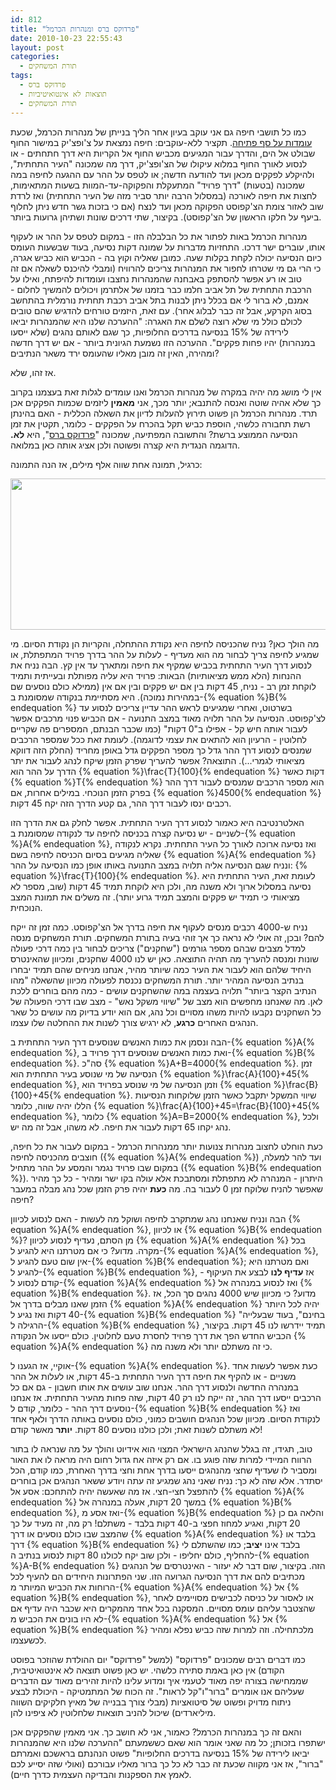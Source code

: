 ```yaml
---
id: 812
title: "פרדוקס ברס ומנהרות הכרמל"
date: 2010-10-23 22:55:43
layout: post
categories: 
  - תורת המשחקים
tags: 
  - פרדוקס ברס
  - תוצאות לא אינטואיטיביות
  - תורת המשחקים
---
```

כמו כל תושבי חיפה גם אני עוקב בעיון אחר הליך בנייתן של מנהרות הכרמל, שכעת <a href="http://www.haaretz.co.il/hasite/spages/1194665.html">עומדות על סף פתיחה</a>. תקציר ללא-עוקבים: חיפה נמצאת על צ'ופצ'יק במישור החוף שבולט אל הים, והדרך עבור המגיעים מכביש החוף אל הקריות היא דרך חתחתים - או לנסוע לאורך החוף במלוא עיקולו של הצ'ופצ'יק, דרך מה שמכונה "העיר התחתית", ולהיקלע לפקקים מכאן ועד להודעה חדשה; או לטפס על ההר עם ההגעה לחיפה במה שמכונה (בטעות) "דרך פרויד" המתעקלת והפקוקה-עד-המוות בשעות המתאימות, לחצות את חיפה לאורכה (במסלול הרבה יותר סביר מזה של העיר התחתית) ואז לרדת שוב לאזור צומת הצ'קפוסט הפקוקה מכאן ועד לנצח (אם כי בזכות גשר חדש ניתן לחלוף ביעף על חלקו הראשון של הצ'קפוסט). בקיצור, שתי דרכים שונות ושתיהן גרועות ביותר.

מנהרות הכרמל באות לפתור את כל הבלבלה הזו - במקום לטפס על ההר או לעקוף אותו, עוברים ישר דרכו. התחזיות מדברות על שמונה דקות נסיעה, בעוד שבשעות העומס כיום הנסיעה יכולה לקחת בקלות שעה. כמובן שאליה וקוץ בה - הכביש הוא כביש אגרה, כי הרי גם מי שטרחו לחפור את המנהרות צריכים להרוויח (ומבלי להיכנס לשאלה אם זה טוב או רע אפשר להסתפק באבחנה שהמנהרות נחצבו ועומדות להיפתח, ואילו על הרכבת התחתית של תל אביב חלמו כבר בזמנו של אלתרמן ויכולים להמשיך לחלום - אמנם, לא ברור לי אם בכלל ניתן לבנות בתל אביב רכבת תחתית נורמלית בהתחשב בסוג הקרקע, אבל זה כבר לבלוג אחר). עם זאת, היזמים טורחים להדגיש שהם טובים לכולם כולל מי שלא רוצה לשלם את האגרה: "ההערכה שלנו היא שהמנהרות יביאו לירידה של 15% בנסיעה בדרכים החלופיות, כך שגם לאותם נהגים (שלא ייסעו במנהרות) יהיו פחות פקקים". ההערכה הזו נשמעת הגיונית ביותר - אם יש דרך חדשה ומהירה, האין זה מובן מאליו שהעומס ירד משאר הנתיבים?

אז זהו, שלא.

אין לי מושג מה יהיה במקרה של מנהרות הכרמל ואנו עומדים לגלות זאת בעצמנו בקרוב כך שלא אהיה שוטה ואנסה להתנבא; יותר מכך, אני <strong>מאמין</strong> ליזמים שכמות הפקקים אכן תרד. מנהרות הכרמל הן פשוט תירוץ להעלות לדיון את השאלה הכללית - האם בהינתן רשת תחבורה כלשהי, הוספת כביש תקל בהכרח על הפקקים - כלומר, תקטין את זמן הנסיעה הממוצע ברשת? והתשובה המפתיעה, שמכונה "<a href="http://he.wikipedia.org/wiki/%D7%A4%D7%A8%D7%93%D7%95%D7%A7%D7%A1_%D7%91%D7%A8%D7%A1">פרדוקס ברס</a>", היא <strong>לא.</strong> הדוגמה הנגדית היא קצרה ופשוטה ולכן אציג אותה כאן במלואה.

כרגיל, תמונה אחת שווה אלף מילים, אז הנה התמונה:

<strong><a href="{{site.baseurl}}{{site.post_images}}/2010/10/BraessParadoxRoadsExample.png"><img class="alignnone size-full wp-image-813" title="BraessParadoxRoadsExample" alt="" src="{{site.baseurl}}{{site.post_images}}/2010/10/BraessParadoxRoadsExample.png" width="556" height="242" /></a>
</strong>

מה הולך כאן? נניח שהכניסה לחיפה היא נקודת ההתחלה, והקריות הן נקודת הסיום. מי שמגיע לחיפה צריך לבחור מה הוא מעדיף - לעלות על ההר בדרך פרויד המתפתלת, או לנסוע דרך העיר התחתית בכביש שמקיף את חיפה ומתארך עד אין קץ. הבה נניח את ההנחות (הלא ממש מציאותיות) הבאות: פרויד היא עליה מפותלת ובעייתית ותמיד לוקחת זמן רב - נניח, 45 דקות בין אם יש פקקים ובין אם אין (ממילא כולם נוסעים שם במהירות נמוכה). היא מסתיימת בנקודה שמסומנת ב-{% equation %}B{% endequation %} בשרטוט, ואחרי שמגיעים לראש ההר עדיין צריכים לנסוע עד לצ'קפוסט. הנסיעה על ההר תלויה מאוד במצב התנועה - אם הכביש פנוי מרכבים אפשר לעבור אותה חיש קל - אפילו ב"0 דקות" (כמו שכבר הבנתם, המספרים פה שקריים לחלוטין - הרעיון הוא להתאים את עצמי לדוגמה). לעומת זאת ככל שמספר הרכבים שמנסים לנסוע דרך ההר גדל כך מספר הפקקים גדל באופן מחריד (החלק הזה דווקא מציאותי לגמרי...). התוצאה? אפשר להעריך שפרק הזמן שיקח לנהג לעבור את יתר הדרך על ההר הוא {% equation %}\frac{T}{100}{% endequation %} דקות כאשר {% equation %}T{% endequation %} הוא מספר הרכבים שמנסים לעבור דרך ההר בפרק הזמן הנוכחי. במילים אחרות, אם {% equation %}4500{% endequation %} רכבים ינסו לעבור דרך ההר, גם קטע הדרך הזה יקח 45 דקות.

האלטרנטיבה היא כאמור לנסוע דרך העיר התחתית. אפשר לחלק גם את הדרך הזו לשניים - יש נסיעה קצרה בכניסה לחיפה עד לנקודה שמסומנת ב-{% equation %}A{% endequation %}, ואז נסיעה ארוכה לאורך כל העיר התחתית. נקרא לנקודה שאליה מגיעים בסיום הכניסה לחיפה בשם {% equation %}A{% endequation %} ונניח שגם הנסיעה אליה תלויה במצב התנועה באותו אופן כמו הנסיעה על ההר: {% equation %}\frac{T}{100}{% endequation %}. לעומת זאת, העיר התחתית היא נסיעה במסלול ארוך ולא משנה מה, ולכן היא לוקחת תמיד 45 דקות (שוב, מספר לא מציאותי כי תמיד יש פקקים והמצב תמיד גרוע יותר). זה משלים את תמונת המצב הנוכחית.

נניח ש-4000 רכבים מנסים לעקוף את חיפה בדרך אל הצ'קפוסט. כמה זמן זה ייקח להם? ובכן, זה אולי לא נראה כך אך זוהי בעיה בתורת המשחקים. תורת המשחקים מנסה למדל מצבים שבהם מספר גורמים ("שחקנים") צריכים לבחור בין כמה דרכי פעולה שונות ומנסה להעריך מה תהיה התוצאה. כאן יש לנו 4000 שחקנים, ומכיוון שהאינטרס היחיד שלהם הוא לעבור את העיר כמה שיותר מהיר, אנחנו מניחים שהם תמיד יבחרו בנתיב הנסיעה המהיר יותר. תורת המשחקים נכנסת לפעולה מכיוון שהשאלה "מהו הנתיב הקצר ביותר" תלויה בעצמה במה שהשחקנים עושים - כמה מהם בוחרים ללכת לאן. מה שאנחנו מחפשים הוא מצב של "שיווי משקל נאש" - מצב שבו דרכי הפעולה של כל השחקנים נקבעו להיות משהו מסויים וכל נהג, אם הוא יודע בדיוק מה עושים כל שאר הנהגים האחרים <strong>כרגע</strong>, לא ירגיש צורך לשנות את ההחלטה שלו עצמו.

הבה ונסמן את כמות האנשים שנוסעים דרך העיר התחתית ב-{% equation %}A{% endequation %}, ואת כמות האנשים שנוסעים דרך פרויד ב-{% equation %}B{% endequation %}. סה"כ {% equation %}A+B=4000{% endequation %}. זמן הנסיעה של מי שנוסע בעיר התחתית הוא {% equation %}\frac{A}{100}+45{% endequation %}, וזמן הנסיעה של מי שנוסע בפרויד הוא {% equation %}\frac{B}{100}+45{% endequation %}. שיווי המשקל יתקבל כאשר הזמן שלוקחות הנסיעות הללו יהיה שווה, כלומר {% equation %}\frac{A}{100}+45=\frac{B}{100}+45{% endequation %}, כלומר {% equation %}A=B=2000{% endequation %}, ולכל נהג יקחו 65 דקות לעבור את חיפה. לא משהו, אבל זה מה יש.

כעת הוחלט לחצוב מנהרות צנועות יותר ממנהרות הכרמל - במקום לעבור את כל חיפה, חוצבים מהכניסה לחיפה ({% equation %}A{% endequation %}) ועד להר למעלה, במקום שבו פרויד נגמר והמסע על ההר מתחיל ({% equation %}B{% endequation %}). היתרון - המנהרה לא מתפתלת ומסתבכת אלא עולה בקו ישר ומהיר - כל כך מהיר שאפשר להניח שלוקח זמן 0 לעבור בה. מה <strong>כעת</strong> יהיה פרק הזמן שכל נהג מבלה במעבר חיפה?

הבה ונניח שאנחנו נהג שמתקרב לחיפה ושוקל מה לעשות - האם לנסוע לכיוון {% equation %}A{% endequation %}, או לכיוון {% equation %}B{% endequation %}? מן הסתם, נעדיף לנסוע לכיוון {% equation %}A{% endequation %} בכל מקרה. מדוע? כי אם מטרתנו היא להגיע ל-{% equation %}A{% endequation %}, אין שום טעם להגיע ל-{% equation %}B{% endequation %}; ואם מטרתנו היא להגיע ל-{% equation %}B{% endequation %}, אז <strong>עדיף לנו</strong> לבצע את העיקוף - קודם לנסוע ל-{% equation %}A{% endequation %} ואז לנסוע במנהרה אל {% equation %}B{% endequation %}. מדוע? כי מכיוון שיש 4000 נהגים סך הכל, אז הזמן שאנו מבלים בדרך אל {% equation %}A{% endequation %} יהיה לכל היותר 40 דקות ואז נגיע ל-{% equation %}B{% endequation %} "בחינם", בעוד שבעלייה הרגילה ל-{% equation %}B{% endequation %} תמיד יידרשו לנו 45 דקות. בקיצור, הכביש החדש הפך את דרך פרויד לחסרת טעם לחלוטין. כולם ייסעו אל הנקודה {% equation %}A{% endequation %} כי זה משתלם יותר ולא משנה מה.

אוקיי, אז הגענו ל-{% equation %}A{% endequation %}. כעת אפשר לעשות אחד משניים - או להקיף את חיפה דרך העיר התחתית ב-45 דקות, או לעלות אל ההר במנהרה החדשה ולנסוע דרך ההר. אנחנו שוב עושים את אותו חשבון - גם אם כל הרכבים ייסעו דרך ההר, זה ייקח לנו רק 40 דקות, שזה פחות מהעיר התחתית. אז אנחנו נוסעים דרך ההר - כלומר, קודם ל-{% equation %}B{% endequation %} ואז לנקודת הסיום. מכיוון שכל הנהגים חושבים כמוני, כולם נוסעים באותה הדרך ולאף אחד לא משתלם לשנות זאת; ולכן כולנו נוסעים 80 דקות. <strong>יותר</strong> מאשר קודם!

טוב, תגידו, זה בגלל שהנהג הישראלי המצוי הוא אידיוט והולך על מה שנראה לו בתור הרווח המיידי למרות שזה פוגע בו. אם רק איזה אח גדול רחום היה מראה לו את האור ומסביר לו שעדיף שחצי מהנהגים ייסעו בדרך אחת וחצי בדרך האחרת, כמו קודם, הכל יסתדר. אלא שזה לא כך: נניח שאני נהג שמגיע זה עתה ויודע ששאר הנהגים אכן בוחרים להתפצל חצי-חצי. אז מה שאעשה יהיה להתחכם: אסע אל {% equation %}A{% endequation %} במשך 20 דקות, אעלה במנהרה אל {% equation %}B{% endequation %}, ואז אסע מ-{% equation %}B{% endequation %} והלאה גם כן 20 דקות, ואגיע למחוז חפצי ב-40 דקות בלבד - משתלם! רק מה, זה מעיד על כך שהמצב שבו כולם נוסעים או דרך {% equation %}A{% endequation %} בלבד או דרך {% equation %}B{% endequation %} בלבד אינו <strong>יציב</strong>; כמו שהשתלם לי להחליף, כולם יחליפו - ולכן שוב יקח לכולנו 80 דקות לנסוע בנתיב ה-{% equation %}A-B{% endequation %} הזה. בקיצור, שום דבר לא יעזור - האינטרסים של הנהגים מכתיבים להם את דרך הנסיעה הגרועה הזו. שני הפתרונות היחידים הם להעיף לכל הרוחות את הכביש המיותר מ-{% equation %}A{% endequation %} אל {% equation %}B{% endequation %}, או לאסור על כניסה לכבישים מסויימים לאחר שהצטבר עליהם עומס מסויים. המסקנה בכל אחד מהמקרים היא שכבר היה עדיף אם לא היו בונים את הכביש מ-{% equation %}A{% endequation %} אל {% equation %}B{% endequation %} מלכתחילה. וזה למרות שזה כביש נפלא ומהיר לכשעצמו.

כמו דברים רבים שמכונים "פרדוקס" (למשל "פרדוקס" יום ההולדת שהוזכר בפוסט הקודם) אין כאן באמת סתירה כלשהי. יש כאן פשוט תוצאה לא אינטואיטיבית, שממחישה בצורה יפה מאוד לטעמי איך ומדוע עלינו להיות זהירים מאוד עם הדברים שעליהם אנו אומרים "ברור"ו"קל לראות". זה הכוח של המתמטיקה - היכולת לבצע ניתוח מדויק ופשוט של סיטואציות (מבלי צורך בבנייה של מאיץ חלקיקים השווה מיליארדים) שיכול להניב תוצאות שלחלוטין לא ציפינו להן.

והאם זה כך במנהרות הכרמל? כאמור, אני לא חושב כך. אני מאמין שהפקקים אכן ישתפרו בזכותן; כל מה שאני אומר הוא שאם כששמעתם "ההערכה שלנו היא שהמנהרות יביאו לירידה של 15% בנסיעה בדרכים החלופיות" פשוט הנהנתם בראשכם ואמרתם "ברור", אז אני מקווה שכעת זה כבר לא כל כך ברור מאליו עבורכם (ואולי שזה יסייע לכם לאמץ את הספקנות והבדיקה העצמית כדרך חיים).
